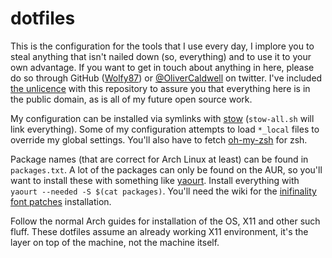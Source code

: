 # dotfiles

This is the configuration for the tools that I use every day, I implore you to steal anything that isn't nailed down (so, everything) and to use it to your own advantage. If you want to get in touch about anything in here, please do so through GitHub ([Wolfy87][]) or [@OliverCaldwell][] on twitter. I've included [the unlicence][] with this repository to assure you that everything here is in the public domain, as is all of my future open source work.

My configuration can be installed via symlinks with [stow][] (`stow-all.sh` will link everything). Some of my configuration attempts to load `*_local` files to override my global settings. You'll also have to fetch [oh-my-zsh][] for zsh.

Package names (that are correct for Arch Linux at least) can be found in `packages.txt`. A lot of the packages can only be found on the AUR, so you'll want to install these with something like [yaourt][]. Install everything with `yaourt --needed -S $(cat packages)`. You'll need the wiki for the [inifinality font patches][infinality] installation.

Follow the normal Arch guides for installation of the OS, X11 and other such fluff. These dotfiles assume an already working X11 environment, it's the layer on top of the machine, not the machine itself.

[Wolfy87]: https://github.com/Wolfy87
[@OliverCaldwell]: https://twitter.com/OliverCaldwell
[the unlicence]: http://unlicense.org/
[stow]: http://www.gnu.org/software/stow/
[oh-my-zsh]: http://ohmyz.sh/
[yaourt]: https://aur.archlinux.org/packages/yaourt/
[infinality]: https://wiki.archlinux.org/index.php/Infinality
